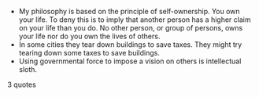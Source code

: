  - My philosophy is based on the principle of self-ownership. You own your life. To deny this is to imply that another person has a higher claim on your life than you do. No other person, or group of persons, owns your life nor do you own the lives of others.
 - In some cities they tear down buildings to save taxes. They might try tearing down some taxes to save buildings.
 - Using governmental force to impose a vision on others is intellectual sloth.

3 quotes